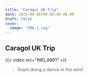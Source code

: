 ```yaml
---
title: "Caragol UK Trip"
date: 2023-04-06T00:00:00-00:00
draft: false
cover:
  image: "IMG_1.jpg"
---
```


## Caragol UK Trip

{{< video src="IMG_8961" >}}

> Grant doing a dance in the wind
